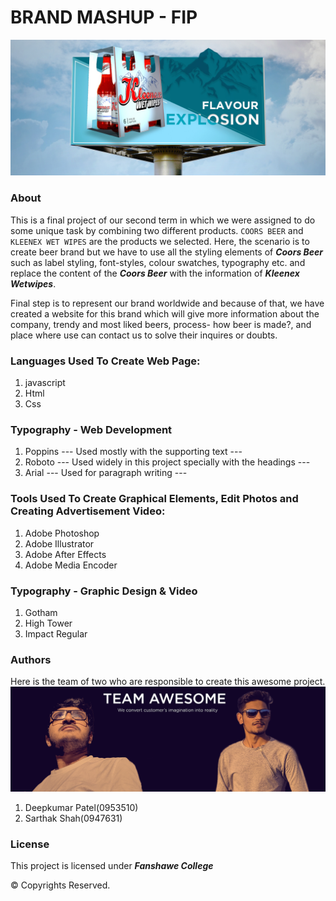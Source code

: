 # BRAND MASHUP - FIP
![Team Awesome](/images/mockUP.jpg)

### About

This is a final project of our second term in which we were assigned to do some unique task by combining
two different products. ```COORS BEER``` and ```KLEENEX WET WIPES``` are the products we selected.
Here, the scenario is to create beer brand but we have to use all the styling elements of ***Coors Beer*** such as label styling, font-styles, colour swatches, typography etc. and replace the content of the ***Coors Beer*** with the information of ***Kleenex Wetwipes***.

Final step is to represent our brand worldwide and because of that, we have created a website for
this brand which will give more information about the company, trendy and most liked beers, process-
how beer is made?, and place where use can contact us to solve their inquires or doubts.

### Languages Used To Create Web Page:

1. javascript
2. Html
3. Css


### Typography - Web Development

1. Poppins
  --- Used mostly with the supporting text ---
2. Roboto
  --- Used widely in this project specially with the headings ---
3. Arial
  --- Used for paragraph writing ---


### Tools Used To Create Graphical Elements, Edit Photos and Creating Advertisement Video:

1. Adobe Photoshop
2. Adobe Illustrator
3. Adobe After Effects
4. Adobe Media Encoder


### Typography - Graphic Design & Video

1. Gotham
2. High Tower
3. Impact Regular


### Authors

Here is the team of two who are responsible to create this awesome project.
![Team Awesome](/images/poster.png)

1. Deepkumar Patel(0953510)
2. Sarthak Shah(0947631)

### License

This project is licensed under ***Fanshawe College***

© Copyrights Reserved.
